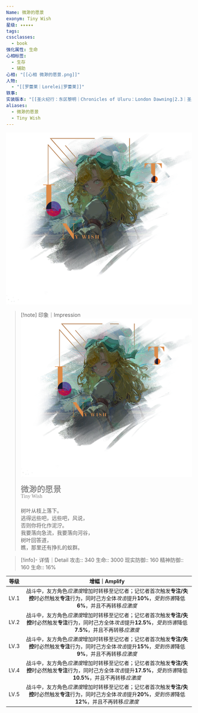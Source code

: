 ```yaml
---
Name: 微渺的愿景
exonym: Tiny Wish
星级: ✦✦✦✦✦
tags: 
cssclasses:
  - book
强化属性: 生命
心相标签:
  - 生存
  - 辅助
心相: "[[心相 微渺的愿景.png]]"
人物:
  - "[[罗蕾莱｜Lorelei|罗蕾莱]]"
轶事: 
实装版本: "[[圣火纪行：东区黎明｜Chronicles of Uluru：London Dawning|2.3｜圣火纪行：东区黎明]]"
aliases:
  - 微渺的愿景
  - Tiny Wish
---
```

![cover](assets/微渺的愿景｜Tiny%20Wish.assets/心相%20微渺的愿景.png)

> [!note] 印象｜Impression
> ![心相 微渺的愿景|inlL|300](assets/微渺的愿景｜Tiny%20Wish.assets/心相%20微渺的愿景.png)
> <p style="font-family: '家族宋', sans-serif; font-size: 22px; line-height: 0.75; text-indent: 0;">微渺的愿景<br><span style="font-family: serif; font-size: 14px; color: #888888;">Tiny Wish</span></p>
> 
> 树叶从枝上落下。  
> 逃得远些吧，远些吧，风说，  
> 否则你将化作泥泞。  
> 我要落向急流，我要落向河谷，  
> 树叶回答道，  
> 瞧，那里还有挣扎的蚁群。

> [!info]- 详情｜Detail
> 攻击:: 340
> 生命:: 3000
> 现实防御:: 160
> 精神防御:: 160
> 生命:: 16%

| 等级 |                        增幅｜Amplify                         |
| :--: | :----------------------------------------------------------: |
| LV.1 | 战斗中，友方角色*应激度*增加时转移至记忆者；记忆者首次触发**专注/失控**时必然触发**专注**行为，同时己方全体*攻击*提升**10%**，*受到伤害*降低**6%**，并且不再转移*应激度* |
| LV.2 | 战斗中，友方角色*应激度*增加时转移至记忆者；记忆者首次触发**专注/失控**时必然触发**专注**行为，同时己方全体*攻击*提升**12.5%**，*受到伤害*降低**7.5%**，并且不再转移*应激度* |
| LV.3 | 战斗中，友方角色*应激度*增加时转移至记忆者；记忆者首次触发**专注/失控**时必然触发**专注**行为，同时己方全体*攻击*提升**15%**，*受到伤害*降低**9%**，并且不再转移*应激度* |
| LV.4 | 战斗中，友方角色*应激度*增加时转移至记忆者；记忆者首次触发**专注/失控**时必然触发**专注**行为，同时己方全体*攻击*提升**17.5%**，*受到伤害*降低**10.5%**，并且不再转移*应激度* |
| LV.5 | 战斗中，友方角色*应激度*增加时转移至记忆者；记忆者首次触发**专注/失控**时必然触发**专注**行为，同时己方全体*攻击*提升**20%**，*受到伤害*降低**12%**，并且不再转移*应激度* |
